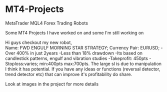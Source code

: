 # MT4-Projects
MetaTrader MQL4 Forex Trading Robots

Some MT4 Projects I have worked on and some I'm still working on 

Hi guys checkout my new robot,  
Name: FWD ENGULF MORNING STAR STRATEGY;
Currency Pair: EURUSD; 
-Over 400% in just 2years 
-Less than 18% drawdown -Its based on candlestick patterns, engulf and vibration studies 
-Takeprofit: 450pts -Stoploss:varies; min:400pts max:700pts. 
The large sl is due to manipulation I think it has potential. 
If you have any ideas or functions (reversal detector, trend detector etc) that can improve it's profitability do share. 

Look at images in the project for more details
